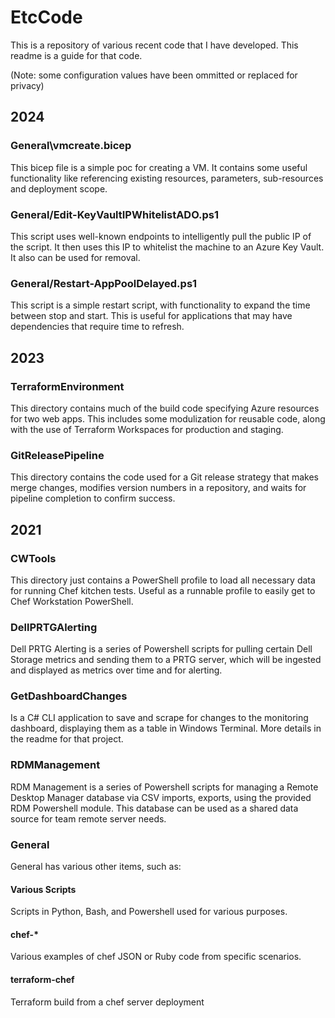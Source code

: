 # EtcCode

This is a repository of various recent code that I have developed. This readme is a guide for that code.

(Note: some configuration values have been ommitted or replaced for privacy)

## 2024

### General\vmcreate.bicep

This bicep file is a simple poc for creating a VM. It contains some useful functionality like referencing existing resources, parameters, sub-resources and deployment scope.

### General/Edit-KeyVaultIPWhitelistADO.ps1

This script uses well-known endpoints to intelligently pull the public IP of the script. It then uses this IP to whitelist the machine to an Azure Key Vault. It also can be used for removal.

### General/Restart-AppPoolDelayed.ps1

This script is a simple restart script, with functionality to expand the time between stop and start. This is useful for applications that may have dependencies that require time to refresh.

## 2023

### TerraformEnvironment

This directory contains much of the build code specifying Azure resources for two web apps. This includes some modulization for reusable code, along with the use of Terraform Workspaces for production and staging.

### GitReleasePipeline

This directory contains the code used for a Git release strategy that makes merge changes, modifies version numbers in a repository, and waits for pipeline completion to confirm success.

## 2021

### CWTools

This directory just contains a PowerShell profile to load all necessary data for running Chef kitchen tests. Useful as a runnable profile to easily get to Chef Workstation PowerShell.

### DellPRTGAlerting

Dell PRTG Alerting is a series of Powershell scripts for pulling certain Dell Storage metrics and sending them to a PRTG server, which will be ingested and displayed as metrics over time and for alerting.

### GetDashboardChanges

Is a C# CLI application to save and scrape for changes to the monitoring dashboard, displaying them as a table in Windows Terminal. More details in the readme for that project.

### RDMManagement

RDM Management is a series of Powershell scripts for managing a Remote Desktop Manager database via CSV imports, exports, using the provided RDM Powershell module. This database can be used as a shared data source for team remote server needs.

### General

General has various other items, such as:

#### Various Scripts

Scripts in Python, Bash, and Powershell used for various purposes.

#### chef-*

Various examples of chef JSON or Ruby code from specific scenarios.

#### terraform-chef

Terraform build from a chef server deployment
